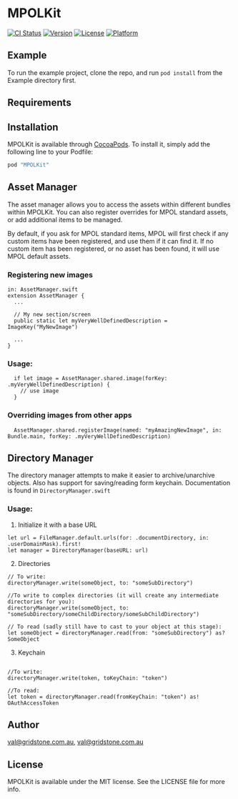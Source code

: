# MPOLKit

[![CI Status](http://img.shields.io/travis/val@gridstone.com.au/MPOLKit.svg?style=flat)](https://travis-ci.org/val@gridstone.com.au/MPOLKit)
[![Version](https://img.shields.io/cocoapods/v/MPOLKit.svg?style=flat)](http://cocoapods.org/pods/MPOLKit)
[![License](https://img.shields.io/cocoapods/l/MPOLKit.svg?style=flat)](http://cocoapods.org/pods/MPOLKit)
[![Platform](https://img.shields.io/cocoapods/p/MPOLKit.svg?style=flat)](http://cocoapods.org/pods/MPOLKit)

## Example

To run the example project, clone the repo, and run `pod install` from the Example directory first.

## Requirements

## Installation

MPOLKit is available through [CocoaPods](http://cocoapods.org). To install
it, simply add the following line to your Podfile:

```ruby
pod "MPOLKit"
```

## Asset Manager

The asset manager allows you to access the assets within different bundles
within MPOLKit. You can also register overrides for MPOL standard assets,
or add additional items to be managed.

By default, if you ask for MPOL standard items, MPOL will first check if any
custom items have been registered, and use them if it can find it. If no
custom item has been registered, or no asset has been found, it will use MPOL
default assets.

### Registering new images
```
in: AssetManager.swift
extension AssetManager {
  ...
  
  // My new section/screen
  public static let myVeryWellDefinedDescription = ImageKey("MyNewImage")
  
  ...
}
```

### Usage:
```
  if let image = AssetManager.shared.image(forKey: .myVeryWellDefinedDescription) {
    // use image
  }
```

### Overriding images from other apps
```
  AssetManager.shared.registerImage(named: "myAmazingNewImage", in: Bundle.main, forKey: .myVeryWellDefinedDescription)

```

## Directory Manager

The directory manager attempts to make it easier to archive/unarchive objects.
Also has support for saving/reading form keychain.
Documentation is found in `DirectoryManager.swift`

### Usage:
1. Initialize it with a base URL

```
let url = FileManager.default.urls(for: .documentDirectory, in: .userDomainMask).first!
let manager = DirectoryManager(baseURL: url)
```

2. Directories

```
// To write:
directoryManager.write(someObject, to: "someSubDirectory")

//To write to complex directories (it will create any intermediate directories for you):
directoryManager.write(someObject, to: "someSubDirectory/someChildDirectory/someSubChildDirectory")

// To read (sadly still have to cast to your object at this stage):
let someObject = directoryManager.read(from: "someSubDirectory") as? SomeObject
```

3. Keychain

```

//To write:
directoryManager.write(token, toKeyChain: "token")

//To read:
let token = directoryManager.read(fromKeyChain: "token") as! OAuthAccessToken

```

## Author

val@gridstone.com.au, val@gridstone.com.au

## License

MPOLKit is available under the MIT license. See the LICENSE file for more info.
